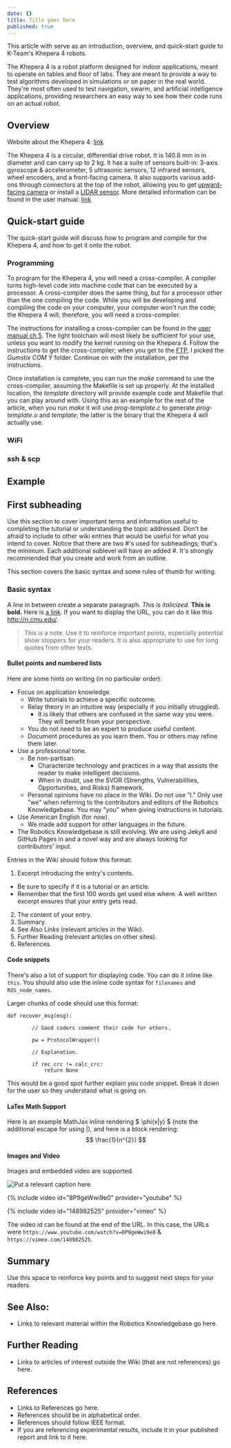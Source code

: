 ```yaml
---
date: {}
title: Title goes here
published: true
---
```

This article with serve as an introduction, overview, and quick-start guide to K-Team's Khepera 4 robots. 

The Khepera 4 is a robot platform designed for indoor applications, meant to operate on tables and floor of labs. They are meant to provide a way to test algorithms developed in simulations or on paper in the real world. They're  most often used to test navigation, swarm, and artificial intelligence applications, providing researchers an easy way to see how their code runs on an actual robot. 

## Overview
Website about the Khepera 4: [link](https://www.k-team.com/khepera-iv)

The Khepera 4 is a circular, differential drive robot. It is 140.8 mm in in diameter and can carry up to 2 kg. It has a suite of sensors built-in: 3-axis gyroscope & accelerometer, 5 ultrasonic sensors, 12 infrared sensors, wheel encoders, and a front-facing camera. It also supports various add-ons through connectors at the top of the robot, allowing you to get [upward-facing camera](https://www.k-team.com/extensions-khepera-iv#stargazer) or install a [LIDAR sensor](https://www.k-team.com/extensions-khepera-iv#laserrangefinder). More detailed information can be found in the user manual: [link](https://ftp.k-team.com/KheperaIV/software/Gumstix%20COM%20Y/UserManual/Khepera%20IV%20User%20Manual%204.x.pdf)

## Quick-start guide
The quick-start guide will discuss how to program and compile for the Khepera 4, and how to get it onto the robot.

### Programming
To program for the Khepera 4, you will need a cross-compiler. A compiler turns high-level code into machine code that can be executed by a processor. A cross-compiler does the same thing, but for a processor other than the one compiling the code. While you will be developing and compiling the code on your computer, your computer won't run the code; the Khepera 4 will; therefore, you will need a cross-compiler.

The instructions for installing a cross-compiler can be found in the [user manual ch 5](https://ftp.k-team.com/KheperaIV/software/Gumstix%20COM%20Y/UserManual/Khepera%20IV%20User%20Manual%204.x.pdf#page=36). The light toolchain will most likely be sufficient for your use, unless you want to modify the kernel running on the Khepera 4. Follow the instructions to get the cross-compiler; when you get to the [FTP](https://ftp.k-team.com/KheperaIV/software/), I picked the *Gumstix COM Y* folder. Continue on with the installation, per the instructions. 

Once installation is complete, you can run the *make* command to use the cross-compiler, assuming the Makefile is set up properly. At the installed location, the *template* directory will provide example code and Makefile that you can play around with. Using this as an example for the rest of the article, when you run *make* it will use *prog-template.c* to generate *prog-template.o* and *template*; the latter is the binary that the Khepera 4 will actually use.

### WiFi

### ssh & scp

## Example

## First subheading
Use this section to cover important terms and information useful to completing the tutorial or understanding the topic addressed. Don't be afraid to include to other wiki entries that would be useful for what you intend to cover. Notice that there are two \#'s used for subheadings; that's the minimum. Each additional sublevel will have an added \#. It's strongly recommended that you create and work from an outline.

This section covers the basic syntax and some rules of thumb for writing.

### Basic syntax
A line in between create a separate paragraph. *This is italicized.* **This is bold.** Here is [a link](/). If you want to display the URL, you can do it like this <http://ri.cmu.edu/>.

> This is a note. Use it to reinforce important points, especially potential show stoppers for your readers. It is also appropriate to use for long quotes from other texts.


#### Bullet points and numbered lists
Here are some hints on writing (in no particular order):
- Focus on application knowledge.
  - Write tutorials to achieve a specific outcome.
  - Relay theory in an intuitive way (especially if you initially struggled).
    - It is likely that others are confused in the same way you were. They will benefit from your perspective.
  - You do not need to be an expert to produce useful content.
  - Document procedures as you learn them. You or others may refine them later.
- Use a professional tone.
  - Be non-partisan.
    - Characterize technology and practices in a way that assists the reader to make intelligent decisions.
    - When in doubt, use the SVOR (Strengths, Vulnerabilities, Opportunities, and Risks) framework.
  - Personal opinions have no place in the Wiki. Do not use "I." Only use "we" when referring to the contributors and editors of the Robotics Knowledgebase. You may "you" when giving instructions in tutorials.
- Use American English (for now).
  - We made add support for other languages in the future.
- The Robotics Knowledgebase is still evolving. We are using Jekyll and GitHub Pages in and a novel way and are always looking for contributors' input.

Entries in the Wiki should follow this format:
1. Excerpt introducing the entry's contents.
  - Be sure to specify if it is a tutorial or an article.
  - Remember that the first 100 words get used else where. A well written excerpt ensures that your entry gets read.
2. The content of your entry.
3. Summary.
4. See Also Links (relevant articles in the Wiki).
5. Further Reading (relevant articles on other sites).
6. References.

#### Code snippets
There's also a lot of support for displaying code. You can do it inline like `this`. You should also use the inline code syntax for `filenames` and `ROS_node_names`.

Larger chunks of code should use this format:
```
def recover_msg(msg):

        // Good coders comment their code for others.

        pw = ProtocolWrapper()

        // Explanation.

        if rec_crc != calc_crc:
            return None
```
This would be a good spot further explain you code snippet. Break it down for the user so they understand what is going on.

#### LaTex Math Support
Here is an example MathJax inline rendering $ \phi(x\|y) $ (note the additional escape for using \|), and here is a block rendering:
$$ \frac{1}{n^{2}} $$

#### Images and Video
Images and embedded video are supported.

![Put a relevant caption here](assets/images/Hk47portrait-298x300.jpg)

{% include video id="8P9geWwi9e0" provider="youtube" %}

{% include video id="148982525" provider="vimeo" %}

The video id can be found at the end of the URL. In this case, the URLs were
`https://www.youtube.com/watch?v=8P9geWwi9e0`
& `https://vimeo.com/148982525`.

## Summary
Use this space to reinforce key points and to suggest next steps for your readers.

## See Also:
- Links to relevant material within the Robotics Knowledgebase go here.

## Further Reading
- Links to articles of interest outside the Wiki (that are not references) go here.

## References
- Links to References go here.
- References should be in alphabetical order.
- References should follow IEEE format.
- If you are referencing experimental results, include it in your published report and link to it here.
